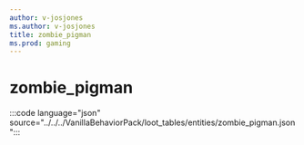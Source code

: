 ```yaml
---
author: v-josjones
ms.author: v-josjones
title: zombie_pigman
ms.prod: gaming
---
```


# zombie_pigman 

:::code language="json" source="../../../VanillaBehaviorPack/loot_tables/entities/zombie_pigman.json":::